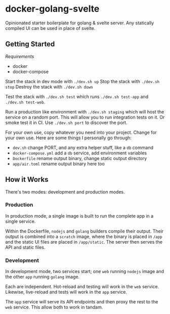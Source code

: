 # docker-golang-svelte

Opinionated starter boilerplate for golang & svelte server. Any statically compiled UI can be used in place of svelte.

Getting Started
---------------

*Requirements*

- docker
- docker-compose

Start the stack in dev mode with `./dev.sh up`
Stop the stack with `./dev.sh stop`
Destroy the stack with `./dev.sh down`

Test the stack with `./dev.sh test` which runs `./dev.sh test-app` and `./dev.sh test-web`.

Run a production like environment with `./dev.sh staging` which will host the service on a random port. This will allow you to run integration tests on it. Or smoke test it in CI. Use `./dev.sh port` to discover the port.

For your own use, copy whatever you need into your project. Change for your own use. Here are some things I personally go through:

- `dev.sh` change PORT, and any extra helper stuff, like a `db` command
- `docker-compose.yml` add a `db` service, add environment variables
- `Dockerfile` rename output binary, change static output directory
- `app/air.toml` rename output binary here too

How it Works
------------

There's two modes: development and production modes.

### Production

In production mode, a single image is built to run the complete app in a single service.

Within the Dockerfile, `nodejs` and `golang` builders compile their output. Their output is combined into a `scratch` image, where the binary is placed in `/app` and the static UI files are placed in `/app/static`. The server then serves the API and static files.

### Development

In development mode, two services start; one `web` running `nodejs` image and the other `app` running `golang` image.

Each are independent. Hot-reload and testing will work in the `web` service. Likewise, live-reload and tests will work in the `app` service.

The `app` service will serve its API endpoints and then proxy the rest to the `web` service. This allow both to work in tandam.
